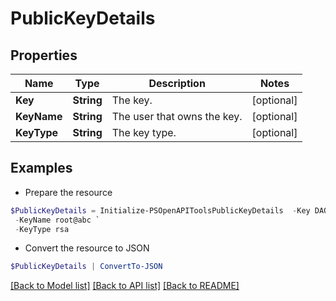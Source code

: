 # PublicKeyDetails
## Properties

Name | Type | Description | Notes
------------ | ------------- | ------------- | -------------
**Key** | **String** | The key. | [optional] 
**KeyName** | **String** | The user that owns the key. | [optional] 
**KeyType** | **String** | The key type. | [optional] 

## Examples

- Prepare the resource
```powershell
$PublicKeyDetails = Initialize-PSOpenAPIToolsPublicKeyDetails  -Key DAQABAAABAQDR7pnlz5kehtrqNT9jIDP3KEVZdrYG64DH0ogJwLBM5fF27n/kssZt/NgcstPa2VvE6QTJQqW+3 `
 -KeyName root@abc `
 -KeyType rsa
```

- Convert the resource to JSON
```powershell
$PublicKeyDetails | ConvertTo-JSON
```

[[Back to Model list]](../README.md#documentation-for-models) [[Back to API list]](../README.md#documentation-for-api-endpoints) [[Back to README]](../README.md)

